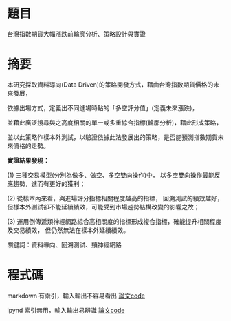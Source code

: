# 題目

台灣指數期貨大幅漲跌前輪廓分析、策略設計與實證

# 摘要

本研究採取資料導向(Data Driven)的策略開發方式，藉由台灣指數期貨價格的未來發展，

依據出場方式，定義出不同進場時點的「多空評分值」(定義未來漲跌)，

並藉此廣泛搜尋與之高度相關的單一或多重綜合指標(輪廓分析)，藉此形成策略，

並以此策略作樣本外測試，以驗證依據此法發展出的策略，是否能預測指數期貨未來價格的走勢。

**實證結果發現：**

(1) 三種交易模型(分別為做多、做空、多空雙向操作)中，
    以多空雙向操作最能反應趨勢，進而有更好的獲利；

(2) 從樣本內來看，與進場評分指標相關程度越高的指標，
    回溯測試的績效越好，但樣本外測試卻不能延續績效，可能受到市場趨勢結構改變的影響之故；

(3) 運用倒傳遞類神經網路綜合高相關度的指標形成複合指標，確能提升相關程度及交易績效，
    但仍然無法在樣本外延續績效。

關鍵詞：資料導向、回溯測試、類神經網路

# 程式碼

markdown 有索引，輸入輸出不容易看出
[論文code](./wk_13-New/wk_13-New.md)

ipynd 索引無用，輸入輸出易辨識
[論文code](./wk_13-New.ipynb)